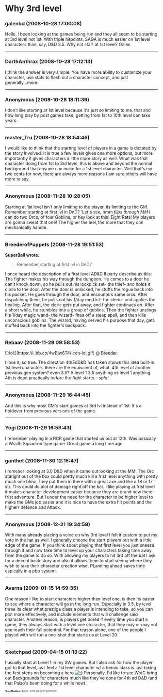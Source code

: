 # Why 3rd level

### **galenbd** (2008-10-28 17:00:08)

Hello,
I been looking at the games being run and they all seem to be starting at 3rd level not 1st. With triple hitpoints, SAGA is much easier on 1st level characters than, say, D&D 3.5. Why not start at 1st level?
Galen

---

### **DarthAnthrax** (2008-10-28 17:12:13)

I think the answer is very simple: You have more ability to customize your character, use stats to flesh out a character concept, and just generally...more.

---

### **Anonymous** (2008-10-28 18:11:39)

I don't like starting at 1st level because it's just so limiting to me. that and how long play by post games take, getting from 1st to 10th level can take years.

---

### **master_Tru** (2008-10-28 18:54:46)

I would like to think that the starting level of players in a game is dictated by the story involved. It is true a few levels gives one more options, but more importantly it gives characters a little more story as well. What was that character doing from 1st to 3rd level, this is above and beyond the normal background that anyone can make for a 1st level character. Well that's my two cents for now, there are always more reasons I am sure others will have more to say.

---

### **Anonymous** (2008-11-28 10:28:05)

Starting at 1st level isn't only limiting to the player, its limiting to the GM. Remember starting at first lvl in DnD? 'Let's see, hmm *flips through MM* I can do two Orcs, of four Goblins, or hey look at this! Eight Rats! My players are gonna sweat that one!
The higher the leel, the more that they can mechanically handle.

---

### **BreederofPuppets** (2008-11-28 19:51:53)

**SuperBall wrote:**
> Remember starting at first lvl in DnD?

I once heard the description of a first level AD&D II party describe as this:
The fighter makes his way through the dungeon. He comes to a door he can't knock down, so he pulls out his lockpick set- the thief- and holds it close to the door. After the door is unlocked, he stuffs the rogue back into his pocket. He goes through the door, and encounters some orcs. After dispatching them, he pulls out his 1/day med kit- the cleric- and applies the healing. After that, the cleric gets put away, and fighter continues on. After a short while, he stumbles into a group of goblins. Then the fighter unslings his 1/day magic wand- the wizard- fires off a sleep spell, and then kills unconscious goblins. The wizard, having served his purpose that day, gets stuffed back into the fighter's backpack.

---

### **Rebaav** (2008-11-29 09:58:53)

<!-- s:lol: -->![:lol:](https://i.ibb.co/4wBjw6T4/icon-lol.gif)<!-- s:lol: --> @ Breeder.
I love it, so true.
The direction 4thEdD&D has taken shows this idea built-in. 1st level characters there are the equivalent of, what, 4th level of another previous gen system? even 3.5? A level 1 3.5 anything vs level 1 anything 4th is dead practically before the fight starts. : *splat*

---

### **Anonymous** (2008-11-29 16:44:45)

And this is why most GM's start games at 3rd lvl instead of 1st: It's a holdover from previous versions of the game.

---

### **Yogi** (2008-11-29 16:59:43)

I remember playing in a RCR game that started us out at 12th. Was basically a Wraith Squadron type game. Great game a long time ago.

---

### **ganthet** (2008-11-30 12:15:47)

I remeber looking at 3.0 D&D when it came out looking at the MM. The Orc staright out of the box could pretty much kill a frist level anything with pretty much one blow. They put them in there with a great axe and like a 18 or 17 str. This could do alot of damage right off the bat. I like playing at frist level it makes character development easier because they are brand new there frist adventure. But I under the need for the character to be higher level to make the GMs job easier and it is nice to have the extra hit points and the higherr defence and Attack.

---

### **Anonymous** (2008-12-21 19:34:58)

With many already placing a voice on why 3rd level I felt it custom to put my vote in the hat as well. I generally choose the start players out with a little edge of the game. If you think about playing that first level you just sneeze through it and now take time to level up your characters taking time away from the game to do so. With allowing my players to hit 3rd off the bat I ask for a decent back story and also it allows them to start seeing where they wish to take their character creation wise. PLanning ahead saves time espically in a pbp system.

---

### **Avarna** (2009-01-15 14:59:35)

One reason I like to start characters higher then level one, is then its easier to see where a character will go in the long run. Especially in 3.5, by level three its clear what prestige class a player is intending to take, so you can plot more effectively, and include elements that will challenge said character.
Another reason, is players get bored if every time you start a game, they always start with a level one character, that they may or may not see reach their full potential. For that reason alone, one of the people I played with will run a one-shot that starts us at Level 20.

---

### **Sketchpad** (2009-04-15 01:13:22)

I usually start at Level 1 in my SW games. But I also ask for how the player got to that level, as I feel a 1st level character w/ a heroic class is just taking the first steps on becoming a hero <!-- s;) -->![;)](https://i.ibb.co/GfkGswQC/icon-e-wink.gif)<!-- s;) --> Personally, I'd like to see WotC bring out Backgrounds for characters much like they've done for 4th ed D&D (and that Paizo's been doing for a while now).



<span style="font-size: 0.5em;">***Last Modified**: 4.0.28 - *2025-06-02 21:39:08 EDT*</span>